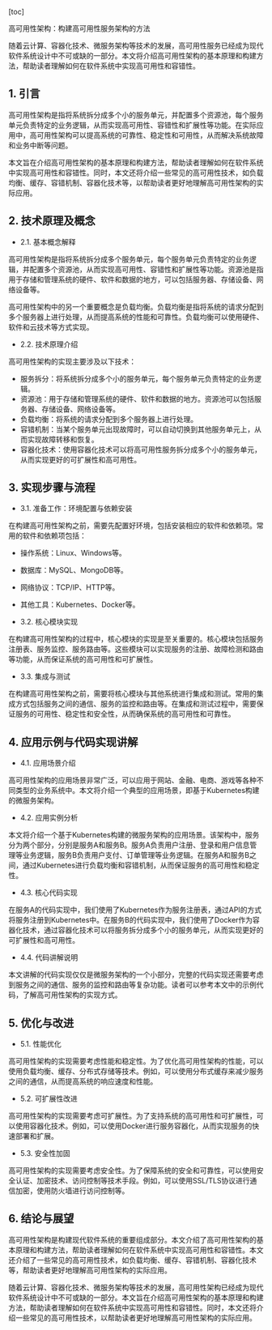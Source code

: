 
[toc]                    
                
                
高可用性架构：构建高可用性服务架构的方法

随着云计算、容器化技术、微服务架构等技术的发展，高可用性服务已经成为现代软件系统设计中不可或缺的一部分。本文将介绍高可用性架构的基本原理和构建方法，帮助读者理解如何在软件系统中实现高可用性和容错性。

## 1. 引言

高可用性架构是指将系统拆分成多个小的服务单元，并配置多个资源池，每个服务单元负责特定的业务逻辑，从而实现高可用性、容错性和扩展性等功能。在实际应用中，高可用性架构可以提高系统的可靠性、稳定性和可用性，从而解决系统故障和业务中断等问题。

本文旨在介绍高可用性架构的基本原理和构建方法，帮助读者理解如何在软件系统中实现高可用性和容错性。同时，本文还将介绍一些常见的高可用性技术，如负载均衡、缓存、容错机制、容器化技术等，以帮助读者更好地理解高可用性架构的实际应用。

## 2. 技术原理及概念

- 2.1. 基本概念解释

高可用性架构是指将系统拆分成多个服务单元，每个服务单元负责特定的业务逻辑，并配置多个资源池，从而实现高可用性、容错性和扩展性等功能。资源池是指用于存储和管理系统的硬件、软件和数据的地方，可以包括服务器、存储设备、网络设备等。

高可用性架构中的另一个重要概念是负载均衡。负载均衡是指将系统的请求分配到多个服务器上进行处理，从而提高系统的性能和可靠性。负载均衡可以使用硬件、软件和云技术等方式实现。

- 2.2. 技术原理介绍

高可用性架构的实现主要涉及以下技术：

- 服务拆分：将系统拆分成多个小的服务单元，每个服务单元负责特定的业务逻辑。
- 资源池：用于存储和管理系统的硬件、软件和数据的地方。资源池可以包括服务器、存储设备、网络设备等。
- 负载均衡：将系统的请求分配到多个服务器上进行处理。
- 容错机制：当某个服务单元出现故障时，可以自动切换到其他服务单元上，从而实现故障转移和恢复。
- 容器化技术：使用容器化技术可以将高可用性服务拆分成多个小的服务单元，从而实现更好的可扩展性和高可用性。

## 3. 实现步骤与流程

- 3.1. 准备工作：环境配置与依赖安装

在构建高可用性架构之前，需要先配置好环境，包括安装相应的软件和依赖项。常用的软件和依赖项包括：

- 操作系统：Linux、Windows等。
- 数据库：MySQL、MongoDB等。
- 网络协议：TCP/IP、HTTP等。
- 其他工具：Kubernetes、Docker等。

- 3.2. 核心模块实现

在构建高可用性架构的过程中，核心模块的实现是至关重要的。核心模块包括服务注册表、服务监控、服务路由等。这些模块可以实现服务的注册、故障检测和路由等功能，从而保证系统的高可用性和可扩展性。

- 3.3. 集成与测试

在构建高可用性架构之前，需要将核心模块与其他系统进行集成和测试。常用的集成方式包括服务之间的通信、服务的监控和路由等。在集成和测试过程中，需要保证服务的可用性、稳定性和安全性，从而确保系统的高可用性和可靠性。

## 4. 应用示例与代码实现讲解

- 4.1. 应用场景介绍

高可用性架构的应用场景非常广泛，可以应用于网站、金融、电商、游戏等各种不同类型的业务系统中。本文将介绍一个典型的应用场景，即基于Kubernetes构建的微服务架构。

- 4.2. 应用实例分析

本文将介绍一个基于Kubernetes构建的微服务架构的应用场景。该架构中，服务分为两个部分，分别是服务A和服务B。服务A负责用户注册、登录和用户信息管理等业务逻辑，服务B负责用户支付、订单管理等业务逻辑。在服务A和服务B之间，通过Kubernetes进行负载均衡和容错机制，从而保证服务的高可用性和稳定性。

- 4.3. 核心代码实现

在服务A的代码实现中，我们使用了Kubernetes作为服务注册表，通过API的方式将服务注册到Kubernetes中。在服务B的代码实现中，我们使用了Docker作为容器化技术，通过容器化技术可以将服务拆分成多个小的服务单元，从而实现更好的可扩展性和高可用性。

- 4.4. 代码讲解说明

本文讲解的代码实现仅仅是微服务架构的一个小部分，完整的代码实现还需要考虑到服务之间的通信、服务的监控和路由等复杂功能。读者可以参考本文中的示例代码，了解高可用性架构的实现方式。

## 5. 优化与改进

- 5.1. 性能优化

高可用性架构的实现需要考虑性能和稳定性。为了优化高可用性架构的性能，可以使用负载均衡、缓存、分布式存储等技术。例如，可以使用分布式缓存来减少服务之间的通信，从而提高系统的响应速度和性能。

- 5.2. 可扩展性改进

高可用性架构的实现需要考虑可扩展性。为了支持系统的高可用性和可扩展性，可以使用容器化技术。例如，可以使用Docker进行服务容器化，从而实现服务的快速部署和扩展。

- 5.3. 安全性加固

高可用性架构的实现需要考虑安全性。为了保障系统的安全和可靠性，可以使用安全认证、加密技术、访问控制等技术手段。例如，可以使用SSL/TLS协议进行通信加密，使用防火墙进行访问控制等。

## 6. 结论与展望

高可用性架构是构建现代软件系统的重要组成部分。本文介绍了高可用性架构的基本原理和构建方法，帮助读者理解如何在软件系统中实现高可用性和容错性。本文还介绍了一些常见的高可用性技术，如负载均衡、缓存、容错机制、容器化技术等，帮助读者更好地理解高可用性架构的实际应用。

随着云计算、容器化技术、微服务架构等技术的发展，高可用性架构已经成为现代软件系统设计中不可或缺的一部分。本文旨在介绍高可用性架构的基本原理和构建方法，帮助读者理解如何在软件系统中实现高可用性和容错性。同时，本文还将介绍一些常见的高可用性技术，以帮助读者更好地理解高可用性架构的实际应用。

